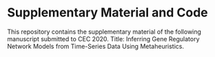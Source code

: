 # Supplementary Material and Code

This repository contains the supplementary material of the following manuscript submitted to CEC 2020. 
Title: Inferring Gene Regulatory Network Models from Time-Series Data Using Metaheuristics.
